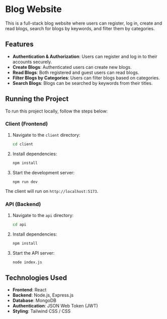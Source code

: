# Blog Website

This is a full-stack blog website where users can register, log in, create and read blogs, search for blogs by keywords, and filter them by categories.

## Features

- **Authentication & Authorization**: Users can register and log in to their accounts securely.
- **Create Blogs**: Authenticated users can create new blogs.
- **Read Blogs**: Both registered and guest users can read blogs.
- **Filter Blogs by Categories**: Users can filter blogs based on categories.
- **Search Blogs**: Blogs can be searched by keywords from their titles.

## Running the Project

To run this project locally, follow the steps below:

### Client (Frontend)

1. Navigate to the `client` directory:
    ```bash
    cd client
    ```

2. Install dependencies:
    ```bash
    npm install
    ```

3. Start the development server:
    ```bash
    npm run dev
    ```

The client will run on `http://localhost:5173`.

### API (Backend)

1. Navigate to the `api` directory:
    ```bash
    cd api
    ```

2. Install dependencies:
    ```bash
    npm install
    ```

3. Start the API server:
    ```bash
    node index.js
    ```


## Technologies Used

- **Frontend**: React 
- **Backend**: Node.js, Express.js
- **Database**: MongoDB 
- **Authentication**: JSON Web Token (JWT)
- **Styling**: Tailwind CSS / CSS


